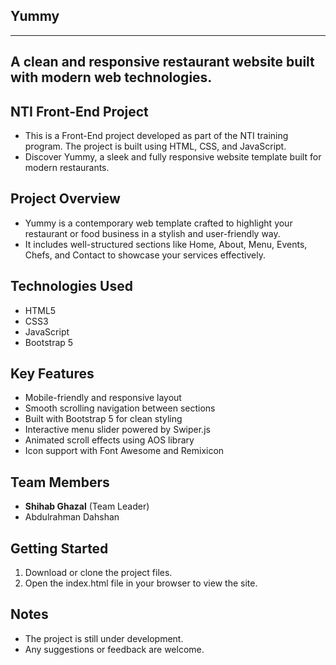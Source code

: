 ## Yummy
---
**A clean and responsive restaurant website built with modern web technologies.**
---

## NTI Front-End Project

- This is a Front-End project developed as part of the NTI training program. The project is built using HTML, CSS, and JavaScript.
- Discover Yummy, a sleek and fully responsive website template built for modern restaurants.

## Project Overview

- Yummy is a contemporary web template crafted to highlight your restaurant or food business in a stylish and user-friendly way.
- It includes well-structured sections like Home, About, Menu, Events, Chefs, and Contact to showcase your services effectively.

## Technologies Used

- HTML5
- CSS3
- JavaScript
- Bootstrap 5

## Key Features

- Mobile-friendly and responsive layout
- Smooth scrolling navigation between sections
- Built with Bootstrap 5 for clean styling
- Interactive menu slider powered by Swiper.js
- Animated scroll effects using AOS library
- Icon support with Font Awesome and Remixicon

## Team Members

- **Shihab Ghazal** (Team Leader)
- Abdulrahman Dahshan

## Getting Started

1. Download or clone the project files.
2. Open the index.html file in your browser to view the site.

## Notes

- The project is still under development.
- Any suggestions or feedback are welcome.
